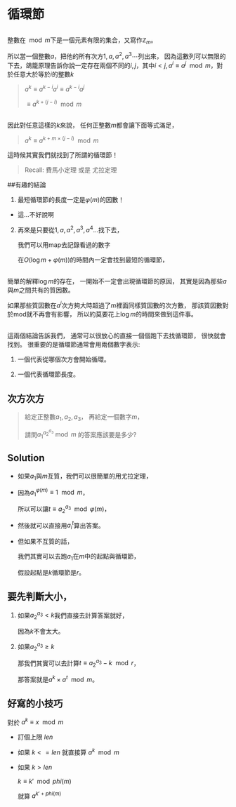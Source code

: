 # 循環節

##
整數在$\mod{m}$下是一個元素有限的集合，又寫作$\mathbb{Z}_m$。

所以當一個整數$a$，把他的所有次方$1, a, a^2, a^3 \cdots$列出來，
因為這數列可以無限的下去，鴿籠原理告訴你說一定存在兩個不同的$i,j$，其中$i<j, a^i \equiv a^j \mod{m}$，對於任意大於等於$i$的整數$k$

> $a^k \equiv a^{k-i}a^{i} \equiv a^{k-i}a^{j}$
>
> $\equiv a^{k +(j-i)} \mod{m}$

##
因此對任意這樣的$k$來說，
任何正整數$m$都會讓下面等式滿足，

> $a^{k} \equiv a^{k+ m\times(j-i)} \mod{m}$

這時候其實我們就找到了所謂的循環節！

> Recall: 費馬小定理 或是 尤拉定理

##有趣的結論

1. 最短循環節的長度一定是$\varphi(m)$的因數！

- 這...不好說啊

2. 再來是只要從$1, a, a^2, a^3, a^4...$找下去，

	我們可以用map去記錄看過的數字

	在$O(\log{m} +\varphi(m))$的時間內一定會找到最短的循環節，

##
簡單的解釋$\log{m}$的存在，
一開始不一定會出現循環節的原因，
其實是因為那些$a$與$m$之間共有的質因數。

如果那些質因數在$a^i$次方夠大時超過了$m$裡面同樣質因數的次方數，
那該質因數對於mod就不再會有影響，
所以約莫要花上$\log{m}$的時間來做到這件事。


##
這兩個結論告訴我們，
通常可以很放心的直接一個個跑下去找循環節，
很快就會找到。
很重要的是循環節通常會用兩個數字表示:

1. 一個代表從哪個次方會開始循環。

2. 一個代表循環節長度。

## 次方次方

> 給定正整數$a_1, a_2 ,a_3$，
> 再給定一個數字$m$，
> 
> 請問$a_1^{a_2^{a_3}} \bmod{m}$ 的答案應該要是多少?



## Solution

- 如果$a_1$與$m$互質，我們可以很簡單的用尤拉定理，
- 因為${a_1}^{\varphi(m)}\equiv 1 \mod{m}$，

	所以可以讓$t\equiv{a_2}^{a_3} \mod{\varphi(m)}$，

- 然後就可以直接用${a_i}^t$算出答案。

- 但如果不互質的話，

	我們其實可以去跑$a_1$在$m$中的起點與循環節，

	假設起點是$k$循環節是$r$。


## 要先判斷大小，

1. 如果${a_2}^{a_3} < k$我們直接去計算答案就好，

	因為$k$不會太大。

2. 如果${a_2}^{a_3} \ge k$

	那我們其實可以去計算$t \equiv {a_2}^{a_3}-k \mod{r}$，

	那答案就是$a^k \times a^t \mod{m}$。

## 好寫的小技巧

對於 $a^k \equiv x \mod{m}$

- 訂個上限 $len$
- 如果 $k <= len$ 就直接算 $a^k \mod{m}$
- 如果 $k > len$

	$k \equiv k' \mod{phi(m)}$
	
	就算 $a^{k' + phi(m)}$
